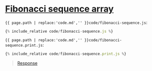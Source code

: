 # [Fibonacci sequence array](code.zip)

`{{ page.path | replace:'code.md','' }}code/fibonacci-sequence.js`:

```js
{% include_relative code/fibonacci-sequence.js %}
```

`{{ page.path | replace:'code.md','' }}code/fibonacci-sequence.print.js`:

```js
{% include_relative code/fibonacci-sequence.print.js %}
```

> [Response](response/fibonacci-sequence.js)
